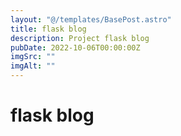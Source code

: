 ```yaml
---
layout: "@/templates/BasePost.astro"
title: flask blog
description: Project flask blog
pubDate: 2022-10-06T00:00:00Z
imgSrc: ""
imgAlt: ""
---
```


# flask blog